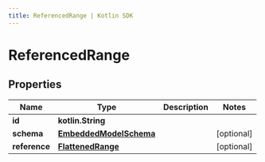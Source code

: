 ```yaml
---
title: ReferencedRange | Kotlin SDK
---
```




# ReferencedRange

## Properties
Name | Type | Description | Notes
------------ | ------------- | ------------- | -------------
**id** | **kotlin.String** |  | 
**schema** | [**EmbeddedModelSchema**](EmbeddedModelSchema) |  |  [optional]
**reference** | [**FlattenedRange**](FlattenedRange) |  |  [optional]




